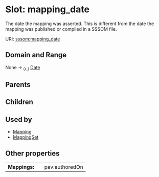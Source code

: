 
# Slot: mapping_date


The date the mapping was asserted. This is different from the date the mapping was published or compiled in a SSSOM file.

URI: [sssom:mapping_date](https://w3id.org/sssom/mapping_date)


## Domain and Range

None &#8594;  <sub>0..1</sub> [Date](types/Date.md)

## Parents


## Children


## Used by

 * [Mapping](Mapping.md)
 * [MappingSet](MappingSet.md)

## Other properties

|  |  |  |
| --- | --- | --- |
| **Mappings:** | | pav:authoredOn |

